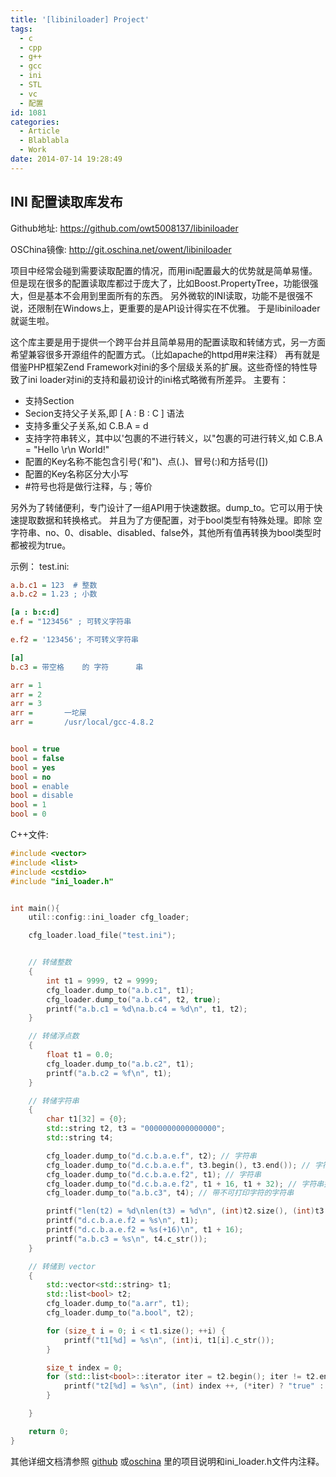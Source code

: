```yaml
---
title: '[libiniloader] Project'
tags:
  - c
  - cpp
  - g++
  - gcc
  - ini
  - STL
  - vc
  - 配置
id: 1081
categories:
  - Article
  - Blablabla
  - Work
date: 2014-07-14 19:28:49
---
```


## INI 配置读取库发布

Github地址: https://github.com/owt5008137/libiniloader

OSChina镜像: http://git.oschina.net/owent/libiniloader

项目中经常会碰到需要读取配置的情况，而用ini配置最大的优势就是简单易懂。
但是现在很多的配置读取库都过于庞大了，比如Boost.PropertyTree，功能很强大，但是基本不会用到里面所有的东西。
另外微软的INI读取，功能不是很强不说，还限制在Windows上，更重要的是API设计得实在不优雅。
于是libiniloader就诞生啦。

这个库主要是用于提供一个跨平台并且简单易用的配置读取和转储方式，另一方面希望兼容很多开源组件的配置方式。（比如apache的httpd用#来注释）
再有就是借鉴PHP框架Zend Framework对ini的多个层级关系的扩展。这些奇怪的特性导致了ini loader对ini的支持和最初设计的ini格式略微有所差异。
主要有：

+ 支持Section
+ Secion支持父子关系,即 [ A : B : C ] 语法
+ 支持多重父子关系,如 C.B.A = d
+ 支持字符串转义，其中以'包裹的不进行转义，以"包裹的可进行转义,如 C.B.A = "Hello \r\n World!"
+ 配置的Key名称不能包含引号('和")、点(.)、冒号(:)和方括号([])
+ 配置的Key名称区分大小写
+ #符号也将是做行注释，与 ; 等价

另外为了转储便利，专门设计了一组API用于快速数据。dump_to。它可以用于快速提取数据和转换格式。
并且为了方便配置，对于bool类型有特殊处理。即除 空字符串、no、0、disable、disabled、false外，其他所有值再转换为bool类型时都被视为true。

示例：
test.ini: 

```ini
a.b.c1 = 123  # 整数
a.b.c2 = 1.23 ; 小数

[a : b:c:d]
e.f = "123456" ; 可转义字符串

e.f2 = '123456'; 不可转义字符串

[a]
b.c3 = 带空格    的 字符      串

arr = 1
arr = 2   
arr = 3   
arr =       一坨屎
arr =       /usr/local/gcc-4.8.2


bool = true
bool = false
bool = yes
bool = no
bool = enable
bool = disable
bool = 1
bool = 0
```
C++文件: 

```cpp
#include <vector>
#include <list>
#include <cstdio>
#include "ini_loader.h"


int main(){
    util::config::ini_loader cfg_loader;

    cfg_loader.load_file("test.ini");


    // 转储整数
    {
        int t1 = 9999, t2 = 9999;
        cfg_loader.dump_to("a.b.c1", t1);
        cfg_loader.dump_to("a.b.c4", t2, true);
        printf("a.b.c1 = %d\na.b.c4 = %d\n", t1, t2);
    }

    // 转储浮点数
    {
        float t1 = 0.0;
        cfg_loader.dump_to("a.b.c2", t1);
        printf("a.b.c2 = %f\n", t1);
    }

    // 转储字符串
    {
        char t1[32] = {0};
        std::string t2, t3 = "0000000000000000";
        std::string t4;

        cfg_loader.dump_to("d.c.b.a.e.f", t2); // 字符串
        cfg_loader.dump_to("d.c.b.a.e.f", t3.begin(), t3.end()); // 字符串迭代器
        cfg_loader.dump_to("d.c.b.a.e.f2", t1); // 字符串
        cfg_loader.dump_to("d.c.b.a.e.f2", t1 + 16, t1 + 32); // 字符串指针迭代器
        cfg_loader.dump_to("a.b.c3", t4); // 带不可打印字符的字符串

        printf("len(t2) = %d\nlen(t3) = %d\n", (int)t2.size(), (int)t3.size());
        printf("d.c.b.a.e.f2 = %s\n", t1);
        printf("d.c.b.a.e.f2 = %s(+16)\n", t1 + 16);
        printf("a.b.c3 = %s\n", t4.c_str());
    }

    // 转储到 vector
    {
        std::vector<std::string> t1;
        std::list<bool> t2;
        cfg_loader.dump_to("a.arr", t1);
        cfg_loader.dump_to("a.bool", t2);

        for (size_t i = 0; i < t1.size(); ++i) {
            printf("t1[%d] = %s\n", (int)i, t1[i].c_str());
        }

        size_t index = 0;
        for (std::list<bool>::iterator iter = t2.begin(); iter != t2.end(); ++iter) {
            printf("t2[%d] = %s\n", (int) index ++, (*iter) ? "true" : "false");
        }

    }

    return 0;
}
```

其他详细文档清参照 [github](https://github.com/owt5008137/libiniloader) 或[oschina](http://git.oschina.net/owent/libiniloader) 里的项目说明和ini_loader.h文件内注释。